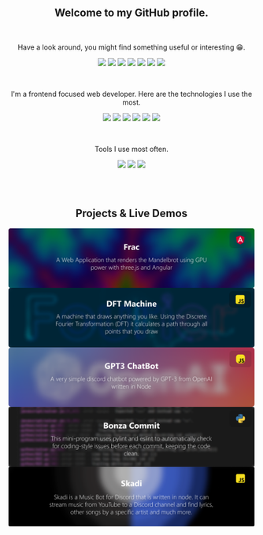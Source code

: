 <div align="center">
  
  <h2>Welcome to my GitHub profile.</h2>
  
  <br>
  
  Have a look around, you might find something useful or interesting 😁.
  
  <a href="https://dev.to/samuel-braun"><img src="https://img.shields.io/badge/dev.to-0A0A0A?style=for-the-badge&logo=devdotto&logoColor=white"></a>
  <a href="https://www.webry.com/"><img src="https://img.shields.io/badge/Webry.com-1E1E1E?style=for-the-badge&logo=blog&logoColor=white"></a>
  <a href="https://www.linkedin.com/in/samuel-braun/"><img src="https://img.shields.io/badge/LinkedIn-0077B5?style=for-the-badge&logo=linkedin&logoColor=white"></a>
  <a href="https://bitbucket.org/samuel-braun/"><img src="https://img.shields.io/badge/Bitbucket-0747a6?style=for-the-badge&logo=bitbucket&logoColor=white"></a>
  <a href="https://gitlab.com/braunsa/"><img src="https://img.shields.io/badge/GitLab-eb452a?style=for-the-badge&logo=gitlab&logoColor=white"></a>
  <a href="https://ko-fi.com/samuelbraun"><img src="https://img.shields.io/badge/Ko--fi-F16061?style=for-the-badge&logo=ko-fi&logoColor=white"></a>
  <a href="https://open.spotify.com/user/office.samigo.a"><img src="https://img.shields.io/badge/Spotify-16a349?&style=for-the-badge&logo=spotify&logoColor=white"></a>
  
  <br>
  
  I'm a frontend focused web developer. Here are the technologies I use the most.

  <a href=""><img src="https://img.shields.io/badge/HTML5-E34F26?style=for-the-badge&logo=html5&logoColor=white"></a>
  <a href=""><img src="https://img.shields.io/badge/CSS3-1572B6?style=for-the-badge&logo=css3&logoColor=white"></a>
  <a href=""><img src="https://img.shields.io/badge/JavaScript-323330?style=for-the-badge&logo=javascript&logoColor=F7DF1E"></a>
  <a href=""><img src="https://img.shields.io/badge/TypeScript-007ACC?style=for-the-badge&logo=typescript&logoColor=white"></a>
  <a href=""><img src="https://img.shields.io/badge/Vue.js-35495E?style=for-the-badge&logo=vue.js&logoColor=4FC08D"></a>
  <a href=""><img src="https://img.shields.io/badge/Tailwind-2682ab?style=for-the-badge&logo=tailwind-css&logoColor=white"></a>
  
  <br>
  
  Tools I use most often.
  
  <a href=""><img src="https://img.shields.io/badge/Vercel-000000?style=for-the-badge&logo=vercel&logoColor=white"></a>
  <a href=""><img src="https://img.shields.io/badge/Figma-F24E1E?style=for-the-badge&logo=figma&logoColor=white"></a>
  <a href=""><img src="https://img.shields.io/badge/Notion-000000?style=for-the-badge&logo=notion&logoColor=white"></a>

  
  &nbsp;<br>&nbsp;
  
  <h2>Projects & Live Demos</h2>
  <a href="https://frac.vercel.app/">
    <img align="center" width="500" src="https://raw.githubusercontent.com/MindLaborDev/MindLaborDev/master/preview/Group 5.png" />
  </a>
  <a href="https://mindlabordev.github.io/DFT-Machine/">
    <img align="center" width="500" src="https://raw.githubusercontent.com/MindLaborDev/MindLaborDev/master/preview/Group 4.png" />
  </a>
  <a href="https://github.com/MindLaborDev/gpt3-discord-chatbot">
    <img align="center" width="500" src="https://raw.githubusercontent.com/MindLaborDev/MindLaborDev/master/preview/Group 3.png" />
  </a>
  <a href="https://github.com/Difinition-of-Done/bonza-commit">
    <img align="center" width="500" src="https://raw.githubusercontent.com/MindLaborDev/MindLaborDev/master/preview/Group 6.png" />
  </a>
  <a href="https://github.com/MindLaborDev/skadi">
    <img align="center" width="500" src="https://raw.githubusercontent.com/MindLaborDev/MindLaborDev/master/preview/Group 1.png" />
  </a>
</div>

&nbsp;<br>&nbsp;

